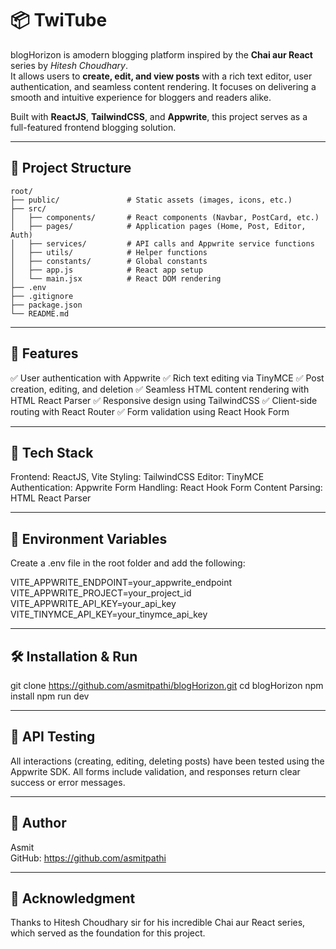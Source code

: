 # 📦 TwiTube

blogHorizon is amodern blogging platform inspired by the **Chai aur React** series by *Hitesh Choudhary*.  
It allows users to **create, edit, and view posts** with a rich text editor, user authentication, and seamless content rendering.
It focuses on delivering a smooth and intuitive experience for bloggers and readers alike.

Built with **ReactJS**, **TailwindCSS**, and **Appwrite**, this project serves as a full-featured frontend blogging solution.

---

## 📁 Project Structure

```text
root/
├── public/               # Static assets (images, icons, etc.)
├── src/
│   ├── components/       # React components (Navbar, PostCard, etc.)
│   ├── pages/            # Application pages (Home, Post, Editor, Auth)
│   ├── services/         # API calls and Appwrite service functions
│   ├── utils/            # Helper functions
│   ├── constants/        # Global constants
│   ├── app.js            # React app setup
│   └── main.jsx          # React DOM rendering
├── .env
├── .gitignore
├── package.json
└── README.md
```

---

## 🚀 Features

✅ User authentication with Appwrite
✅ Rich text editing via TinyMCE
✅ Post creation, editing, and deletion
✅ Seamless HTML content rendering with HTML React Parser
✅ Responsive design using TailwindCSS
✅ Client-side routing with React Router
✅ Form validation using React Hook Form

---

## 🧰 Tech Stack

Frontend: ReactJS, Vite
Styling: TailwindCSS
Editor: TinyMCE
Authentication: Appwrite
Form Handling: React Hook Form
Content Parsing: HTML React Parser

---

## 🔐 Environment Variables

Create a .env file in the root folder and add the following:  

VITE_APPWRITE_ENDPOINT=your_appwrite_endpoint
VITE_APPWRITE_PROJECT=your_project_id
VITE_APPWRITE_API_KEY=your_api_key
VITE_TINYMCE_API_KEY=your_tinymce_api_key

---

## 🛠️ Installation & Run

git clone https://github.com/asmitpathi/blogHorizon.git
cd blogHorizon
npm install
npm run dev 

---

## 📮 API Testing

All interactions (creating, editing, deleting posts) have been tested using the Appwrite SDK.
All forms include validation, and responses return clear success or error messages.

---

## 📌 Author

Asmit  
GitHub: https://github.com/asmitpathi  

---

## 🙏 Acknowledgment

Thanks to Hitesh Choudhary sir for his incredible Chai aur React series, which served as the foundation for this project.  

